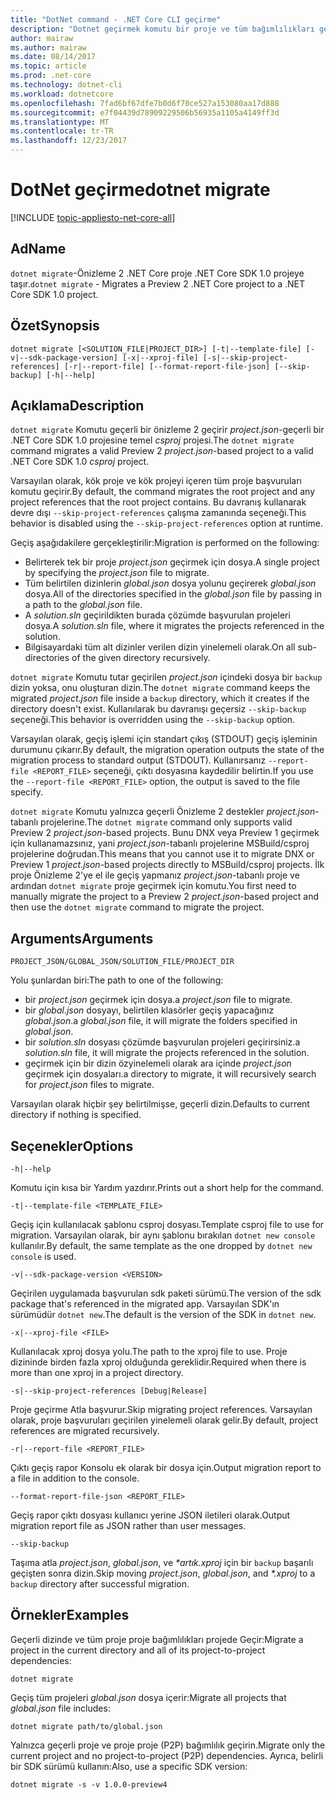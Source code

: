 ```yaml
---
title: "DotNet command - .NET Core CLI geçirme"
description: "Dotnet geçirmek komutu bir proje ve tüm bağımlılıkları geçirir."
author: mairaw
ms.author: mairaw
ms.date: 08/14/2017
ms.topic: article
ms.prod: .net-core
ms.technology: dotnet-cli
ms.workload: dotnetcore
ms.openlocfilehash: 7fad6bf67dfe7b0d6f70ce527a153080aa17d888
ms.sourcegitcommit: e7f04439d78909229506b56935a1105a4149ff3d
ms.translationtype: MT
ms.contentlocale: tr-TR
ms.lasthandoff: 12/23/2017
---
```

# <a name="dotnet-migrate"></a><span data-ttu-id="66f28-103">DotNet geçirme</span><span class="sxs-lookup"><span data-stu-id="66f28-103">dotnet migrate</span></span>

[!INCLUDE [topic-appliesto-net-core-all](../../../includes/topic-appliesto-net-core-all.md)]

## <a name="name"></a><span data-ttu-id="66f28-104">Ad</span><span class="sxs-lookup"><span data-stu-id="66f28-104">Name</span></span>

<span data-ttu-id="66f28-105">`dotnet migrate`-Önizleme 2 .NET Core proje .NET Core SDK 1.0 projeye taşır.</span><span class="sxs-lookup"><span data-stu-id="66f28-105">`dotnet migrate` - Migrates a Preview 2 .NET Core project to a .NET Core SDK 1.0 project.</span></span>

## <a name="synopsis"></a><span data-ttu-id="66f28-106">Özet</span><span class="sxs-lookup"><span data-stu-id="66f28-106">Synopsis</span></span>

`dotnet migrate [<SOLUTION_FILE|PROJECT_DIR>] [-t|--template-file] [-v|--sdk-package-version] [-x|--xproj-file] [-s|--skip-project-references] [-r|--report-file] [--format-report-file-json] [--skip-backup] [-h|--help]`

## <a name="description"></a><span data-ttu-id="66f28-107">Açıklama</span><span class="sxs-lookup"><span data-stu-id="66f28-107">Description</span></span>

<span data-ttu-id="66f28-108">`dotnet migrate` Komutu geçerli bir önizleme 2 geçirir *project.json*-geçerli bir .NET Core SDK 1.0 projesine temel *csproj* projesi.</span><span class="sxs-lookup"><span data-stu-id="66f28-108">The `dotnet migrate` command migrates a valid Preview 2 *project.json*-based project to a valid .NET Core SDK 1.0 *csproj* project.</span></span> 

<span data-ttu-id="66f28-109">Varsayılan olarak, kök proje ve kök projeyi içeren tüm proje başvuruları komutu geçirir.</span><span class="sxs-lookup"><span data-stu-id="66f28-109">By default, the command migrates the root project and any project references that the root project contains.</span></span> <span data-ttu-id="66f28-110">Bu davranış kullanarak devre dışı `--skip-project-references` çalışma zamanında seçeneği.</span><span class="sxs-lookup"><span data-stu-id="66f28-110">This behavior is disabled using the `--skip-project-references` option at runtime.</span></span> 

<span data-ttu-id="66f28-111">Geçiş aşağıdakilere gerçekleştirilir:</span><span class="sxs-lookup"><span data-stu-id="66f28-111">Migration is performed on the following:</span></span>

* <span data-ttu-id="66f28-112">Belirterek tek bir proje *project.json* geçirmek için dosya.</span><span class="sxs-lookup"><span data-stu-id="66f28-112">A single project by specifying the *project.json* file to migrate.</span></span>
* <span data-ttu-id="66f28-113">Tüm belirtilen dizinlerin *global.json* dosya yolunu geçirerek *global.json* dosya.</span><span class="sxs-lookup"><span data-stu-id="66f28-113">All of the directories specified in the *global.json* file by passing in a path to the *global.json* file.</span></span>
* <span data-ttu-id="66f28-114">A *solution.sln* geçirildikten burada çözümde başvurulan projeleri dosya.</span><span class="sxs-lookup"><span data-stu-id="66f28-114">A *solution.sln* file, where it migrates the projects referenced in the solution.</span></span>
* <span data-ttu-id="66f28-115">Bilgisayardaki tüm alt dizinler verilen dizin yinelemeli olarak.</span><span class="sxs-lookup"><span data-stu-id="66f28-115">On all sub-directories of the given directory recursively.</span></span>

<span data-ttu-id="66f28-116">`dotnet migrate` Komutu tutar geçirilen *project.json* içindeki dosya bir `backup` dizin yoksa, onu oluşturan dizin.</span><span class="sxs-lookup"><span data-stu-id="66f28-116">The `dotnet migrate` command keeps the migrated *project.json* file inside a `backup` directory, which it creates if the directory doesn't exist.</span></span> <span data-ttu-id="66f28-117">Kullanılarak bu davranışı geçersiz `--skip-backup` seçeneği.</span><span class="sxs-lookup"><span data-stu-id="66f28-117">This behavior is overridden using the `--skip-backup` option.</span></span>

<span data-ttu-id="66f28-118">Varsayılan olarak, geçiş işlemi için standart çıkış (STDOUT) geçiş işleminin durumunu çıkarır.</span><span class="sxs-lookup"><span data-stu-id="66f28-118">By default, the migration operation outputs the state of the migration process to standard output (STDOUT).</span></span> <span data-ttu-id="66f28-119">Kullanırsanız `--report-file <REPORT_FILE>` seçeneği, çıktı dosyasına kaydedilir belirtin.</span><span class="sxs-lookup"><span data-stu-id="66f28-119">If you use the `--report-file <REPORT_FILE>` option, the output is saved to the file specify.</span></span> 

<span data-ttu-id="66f28-120">`dotnet migrate` Komutu yalnızca geçerli Önizleme 2 destekler *project.json*-tabanlı projelerine.</span><span class="sxs-lookup"><span data-stu-id="66f28-120">The `dotnet migrate` command only supports valid Preview 2 *project.json*-based projects.</span></span> <span data-ttu-id="66f28-121">Bunu DNX veya Preview 1 geçirmek için kullanamazsınız, yani *project.json*-tabanlı projelerine MSBuild/csproj projelerine doğrudan.</span><span class="sxs-lookup"><span data-stu-id="66f28-121">This means that you cannot use it to migrate DNX or Preview 1 *project.json*-based projects directly to MSBuild/csproj projects.</span></span> <span data-ttu-id="66f28-122">İlk proje Önizleme 2'ye el ile geçiş yapmanız *project.json*-tabanlı proje ve ardından `dotnet migrate` proje geçirmek için komutu.</span><span class="sxs-lookup"><span data-stu-id="66f28-122">You first need to manually migrate the project to a Preview 2 *project.json*-based project and then use the `dotnet migrate` command to migrate the project.</span></span>

## <a name="arguments"></a><span data-ttu-id="66f28-123">Arguments</span><span class="sxs-lookup"><span data-stu-id="66f28-123">Arguments</span></span>

`PROJECT_JSON/GLOBAL_JSON/SOLUTION_FILE/PROJECT_DIR`

<span data-ttu-id="66f28-124">Yolu şunlardan biri:</span><span class="sxs-lookup"><span data-stu-id="66f28-124">The path to one of the following:</span></span>

* <span data-ttu-id="66f28-125">bir *project.json* geçirmek için dosya.</span><span class="sxs-lookup"><span data-stu-id="66f28-125">a *project.json* file to migrate.</span></span>
* <span data-ttu-id="66f28-126">bir *global.json* dosyayı, belirtilen klasörler geçiş yapacağınız *global.json*.</span><span class="sxs-lookup"><span data-stu-id="66f28-126">a *global.json* file, it will migrate the folders specified in *global.json*.</span></span>
* <span data-ttu-id="66f28-127">bir *solution.sln* dosyası çözümde başvurulan projeleri geçirirsiniz.</span><span class="sxs-lookup"><span data-stu-id="66f28-127">a *solution.sln* file, it will migrate the projects referenced in the solution.</span></span>
* <span data-ttu-id="66f28-128">geçirmek için bir dizin özyinelemeli olarak ara içinde *project.json* geçirmek için dosyaları.</span><span class="sxs-lookup"><span data-stu-id="66f28-128">a directory to migrate, it will recursively search for *project.json* files to migrate.</span></span>

<span data-ttu-id="66f28-129">Varsayılan olarak hiçbir şey belirtilmişse, geçerli dizin.</span><span class="sxs-lookup"><span data-stu-id="66f28-129">Defaults to current directory if nothing is specified.</span></span>

## <a name="options"></a><span data-ttu-id="66f28-130">Seçenekler</span><span class="sxs-lookup"><span data-stu-id="66f28-130">Options</span></span>

`-h|--help`

<span data-ttu-id="66f28-131">Komutu için kısa bir Yardım yazdırır.</span><span class="sxs-lookup"><span data-stu-id="66f28-131">Prints out a short help for the command.</span></span>

`-t|--template-file <TEMPLATE_FILE>`

<span data-ttu-id="66f28-132">Geçiş için kullanılacak şablonu csproj dosyası.</span><span class="sxs-lookup"><span data-stu-id="66f28-132">Template csproj file to use for migration.</span></span> <span data-ttu-id="66f28-133">Varsayılan olarak, bir aynı şablonu bırakılan `dotnet new console` kullanılır.</span><span class="sxs-lookup"><span data-stu-id="66f28-133">By default, the same template as the one dropped by `dotnet new console` is used.</span></span>

`-v|--sdk-package-version <VERSION>`

<span data-ttu-id="66f28-134">Geçirilen uygulamada başvurulan sdk paketi sürümü.</span><span class="sxs-lookup"><span data-stu-id="66f28-134">The version of the sdk package that's referenced in the migrated app.</span></span> <span data-ttu-id="66f28-135">Varsayılan SDK'ın sürümüdür `dotnet new`.</span><span class="sxs-lookup"><span data-stu-id="66f28-135">The default is the version of the SDK in `dotnet new`.</span></span>

`-x|--xproj-file <FILE>`

<span data-ttu-id="66f28-136">Kullanılacak xproj dosya yolu.</span><span class="sxs-lookup"><span data-stu-id="66f28-136">The path to the xproj file to use.</span></span> <span data-ttu-id="66f28-137">Proje dizininde birden fazla xproj olduğunda gereklidir.</span><span class="sxs-lookup"><span data-stu-id="66f28-137">Required when there is more than one xproj in a project directory.</span></span>

`-s|--skip-project-references [Debug|Release]`

<span data-ttu-id="66f28-138">Proje geçirme Atla başvurur.</span><span class="sxs-lookup"><span data-stu-id="66f28-138">Skip migrating project references.</span></span> <span data-ttu-id="66f28-139">Varsayılan olarak, proje başvuruları geçirilen yinelemeli olarak gelir.</span><span class="sxs-lookup"><span data-stu-id="66f28-139">By default, project references are migrated recursively.</span></span>

`-r|--report-file <REPORT_FILE>`

<span data-ttu-id="66f28-140">Çıktı geçiş rapor Konsolu ek olarak bir dosya için.</span><span class="sxs-lookup"><span data-stu-id="66f28-140">Output migration report to a file in addition to the console.</span></span>

`--format-report-file-json <REPORT_FILE>`

<span data-ttu-id="66f28-141">Geçiş rapor çıktı dosyası kullanıcı yerine JSON iletileri olarak.</span><span class="sxs-lookup"><span data-stu-id="66f28-141">Output migration report file as JSON rather than user messages.</span></span>

`--skip-backup`

<span data-ttu-id="66f28-142">Taşıma atla *project.json*, *global.json*, ve  *\*artık.xproj* için bir `backup` başarılı geçişten sonra dizin.</span><span class="sxs-lookup"><span data-stu-id="66f28-142">Skip moving *project.json*, *global.json*, and *\*.xproj* to a `backup` directory after successful migration.</span></span>

## <a name="examples"></a><span data-ttu-id="66f28-143">Örnekler</span><span class="sxs-lookup"><span data-stu-id="66f28-143">Examples</span></span>

<span data-ttu-id="66f28-144">Geçerli dizinde ve tüm proje proje bağımlılıkları projede Geçir:</span><span class="sxs-lookup"><span data-stu-id="66f28-144">Migrate a project in the current directory and all of its project-to-project dependencies:</span></span>

`dotnet migrate`

<span data-ttu-id="66f28-145">Geçiş tüm projeleri *global.json* dosya içerir:</span><span class="sxs-lookup"><span data-stu-id="66f28-145">Migrate all projects that *global.json* file includes:</span></span>

`dotnet migrate path/to/global.json`

<span data-ttu-id="66f28-146">Yalnızca geçerli proje ve proje proje (P2P) bağımlılık geçirin.</span><span class="sxs-lookup"><span data-stu-id="66f28-146">Migrate only the current project and no project-to-project (P2P) dependencies.</span></span> <span data-ttu-id="66f28-147">Ayrıca, belirli bir SDK sürümü kullanın:</span><span class="sxs-lookup"><span data-stu-id="66f28-147">Also, use a specific SDK version:</span></span>

`dotnet migrate -s -v 1.0.0-preview4`
